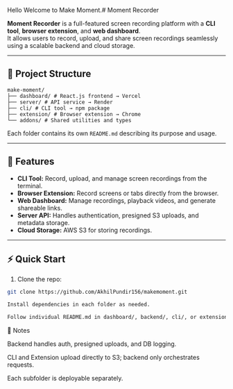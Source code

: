 Hello Welcome to Make Moment.# Moment Recorder

**Moment Recorder** is a full-featured screen recording platform with a **CLI tool**, **browser extension**, and **web dashboard**.  
It allows users to record, upload, and share screen recordings seamlessly using a scalable backend and cloud storage.

---

## 📂 Project Structure

```
make-moment/
├── dashboard/ # React.js frontend → Vercel
├── server/ # API service → Render
├── cli/ # CLI tool → npm package
├── extension/ # Browser extension → Chrome
└── addons/ # Shared utilities and types
```


Each folder contains its own `README.md` describing its purpose and usage.

---

## 🚀 Features

- **CLI Tool:** Record, upload, and manage screen recordings from the terminal.  
- **Browser Extension:** Record screens or tabs directly from the browser.  
- **Web Dashboard:** Manage recordings, playback videos, and generate shareable links.  
- **Server API:** Handles authentication, presigned S3 uploads, and metadata storage.  
- **Cloud Storage:** AWS S3 for storing recordings.  

---

## ⚡ Quick Start

1. Clone the repo:
```bash
git clone https://github.com/AkhilPundir156/makemoment.git

Install dependencies in each folder as needed.

Follow individual README.md in dashboard/, backend/, cli/, or extension/ to run or deploy.

```
📌 Notes

Backend handles auth, presigned uploads, and DB logging.

CLI and Extension upload directly to S3; backend only orchestrates requests.

Each subfolder is deployable separately.
